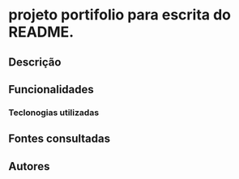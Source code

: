 # projeto portifolio para escrita do README.

## Descrição

## Funcionalidades

### Teclonogias utilizadas

## Fontes consultadas

## Autores